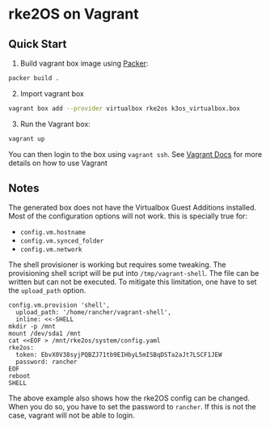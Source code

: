 # rke2OS on Vagrant

## Quick Start

1. Build vagrant box image using [Packer](https://www.packer.io/): 

```bash
packer build .
```

2. Import vagrant box

```bash
vagrant box add --provider virtualbox rke2os k3os_virtualbox.box
```

3. Run the Vagrant box:

```bash
vagrant up
```

You can then login to the box using `vagrant ssh`. See [Vagrant
Docs](https://www.vagrantup.com/docs/index.html) for more details on how
to use Vagrant

## Notes

The generated box does not have the Virtualbox Guest Additions
installed. Most of the configuration options will not work. this is
specially true for:

* `config.vm.hostname`
* `config.vm.synced_folder`
* `config.vm.network`

The shell provisioner is working but requires some tweaking. The
provisioning shell script will be put into `/tmp/vagrant-shell`. The
file can be written but can not be executed. To mitigate this
limitation, one have to set the `upload_path` option.

```
config.vm.provision 'shell',
  upload_path: '/home/rancher/vagrant-shell',
  inline: <<-SHELL
mkdir -p /mnt
mount /dev/sda1 /mnt
cat <<EOF > /mnt/rke2os/system/config.yaml
rke2os:
  token: EbvX0V38syjPQBZJ71tb9EIHbyL5mISBqDSTa2aJt7LSCF1JEW
  password: rancher
EOF
reboot
SHELL
```

The above example also shows how the rke2OS config can be changed. When
you do so, you have to set the password to `rancher`. If this is not the
case, vagrant will not be able to login.
